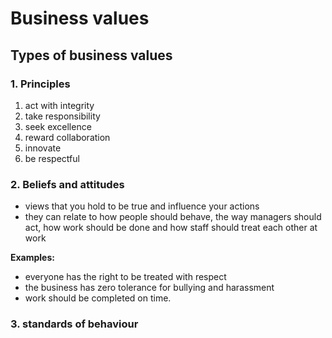 # Business values

## Types of business values

### 1. Principles
1. act with integrity
2. take responsibility
3. seek excellence
4. reward collaboration
5. innovate
6. be respectful

### 2. Beliefs and attitudes
- views that you hold to be true and influence your actions
- they can relate to how people should behave, the way managers should act, how work should be done and how staff should treat each other at work

**Examples:**
- everyone has the right to be treated with respect
- the business has zero tolerance for bullying and harassment
- work should be completed on time.


### 3. standards of behaviour